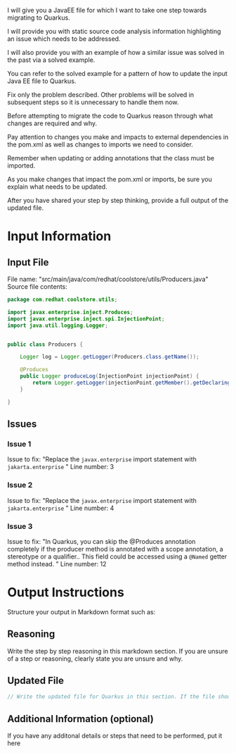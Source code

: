 I will give you a JavaEE file for which I want to take one step towards migrating to Quarkus.

I will provide you with static source code analysis information highlighting an issue which needs to be addressed.

I will also provide you with an example of how a similar issue was solved in the past via a solved example.

You can refer to the solved example for a pattern of how to update the input Java EE file to Quarkus.

Fix only the problem described. Other problems will be solved in subsequent steps so it is unnecessary to handle them now.

Before attempting to migrate the code to Quarkus reason through what changes are required and why.

Pay attention to changes you make and impacts to external dependencies in the pom.xml as well as changes to imports we need to consider.

Remember when updating or adding annotations that the class must be imported.

As you make changes that impact the pom.xml or imports, be sure you explain what needs to be updated.

After you have shared your step by step thinking, provide a full output of the updated file.
# Input Information

## Input File

File name: "src/main/java/com/redhat/coolstore/utils/Producers.java"
Source file contents:
```java
package com.redhat.coolstore.utils;

import javax.enterprise.inject.Produces;
import javax.enterprise.inject.spi.InjectionPoint;
import java.util.logging.Logger;


public class Producers {

    Logger log = Logger.getLogger(Producers.class.getName());

    @Produces
    public Logger produceLog(InjectionPoint injectionPoint) {
        return Logger.getLogger(injectionPoint.getMember().getDeclaringClass().getName());
    }

}

```

## Issues

### Issue 1
Issue to fix: "Replace the `javax.enterprise` import statement with `jakarta.enterprise` "
Line number: 3
### Issue 2
Issue to fix: "Replace the `javax.enterprise` import statement with `jakarta.enterprise` "
Line number: 4
### Issue 3
Issue to fix: "In Quarkus, you can skip the @Produces annotation completely if the producer method is annotated with a scope annotation, a stereotype or a qualifier..
 This field could be accessed using a `@Named` getter method instead.
 "
Line number: 12
# Output Instructions

Structure your output in Markdown format such as:

## Reasoning

Write the step by step reasoning in this markdown section. If you are unsure of a step or reasoning, clearly state you are unsure and why.

## Updated File

```java
// Write the updated file for Quarkus in this section. If the file should be removed, make the content of the updated file a comment explaining it should be removed.
```

## Additional Information (optional)

If you have any additonal details or steps that need to be performed, put it here
